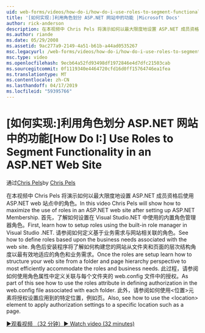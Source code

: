 ```yaml
---
uid: web-forms/videos/how-do-i/how-do-i-use-roles-to-segment-functionality-in-an-aspnet-web-site
title: '[如何实现:]利用角色划分 ASP.NET 网站中的功能 |Microsoft Docs'
author: rick-anderson
description: 在本视频中 Chris Pels 将演示如何以最大限度地设置 ASP.NET 成员资格后使用 ASP.NET web 站点中的角色。 首先，了解如何设置 rol...
ms.author: riande
ms.date: 05/29/2008
ms.assetid: 9ac277a9-2149-4a51-b61b-a44ad0535267
msc.legacyurl: /web-forms/videos/how-do-i/how-do-i-use-roles-to-segment-functionality-in-an-aspnet-web-site
msc.type: video
ms.openlocfilehash: 9ecb64a52fd93498df1972846e4d7dfc21503cab
ms.sourcegitcommit: 0f1119340e4464720cfd16d0ff15764746ea1fea
ms.translationtype: MT
ms.contentlocale: zh-CN
ms.lasthandoff: 04/17/2019
ms.locfileid: "59395766"
---
```

# <a name="how-do-i-use-roles-to-segment-functionality-in-an-aspnet-web-site"></a><span data-ttu-id="1bcf0-104">[如何实现:]利用角色划分 ASP.NET 网站中的功能</span><span class="sxs-lookup"><span data-stu-id="1bcf0-104">[How Do I:] Use Roles to Segment Functionality in an ASP.NET Web Site</span></span>

<span data-ttu-id="1bcf0-105">通过[Chris Pels](https://twitter.com/chrispels)</span><span class="sxs-lookup"><span data-stu-id="1bcf0-105">by [Chris Pels](https://twitter.com/chrispels)</span></span>

<span data-ttu-id="1bcf0-106">在本视频中 Chris Pels 将演示如何以最大限度地设置 ASP.NET 成员资格后使用 ASP.NET web 站点中的角色。</span><span class="sxs-lookup"><span data-stu-id="1bcf0-106">In this video Chris Pels will show how to maximize the use of roles in an ASP.NET web site after setting up ASP.NET Membership.</span></span> <span data-ttu-id="1bcf0-107">首先，了解如何设置在 Visual Studio.NET 中使用的内置角色管理器角色。</span><span class="sxs-lookup"><span data-stu-id="1bcf0-107">First, learn how to setup roles using the built-in role manager in Visual Studio .NET.</span></span> <span data-ttu-id="1bcf0-108">请参阅如何定义基于业务需求与网站相关联的角色。</span><span class="sxs-lookup"><span data-stu-id="1bcf0-108">See how to define roles based upon the business needs associated with the web site.</span></span> <span data-ttu-id="1bcf0-109">角色后安装程序将了解如何构建您的网站从文件夹和页面的层次结构角度以最有效地适应的角色和业务需求。</span><span class="sxs-lookup"><span data-stu-id="1bcf0-109">Once the roles are setup learn how to structure your web site from a folder and page hierarchy perspective to most efficiently accommodate the roles and business needs.</span></span> <span data-ttu-id="1bcf0-110">此过程，请参阅如何使用角色属性中定义关联与每个文件夹的 web.config 文件中的授权。</span><span class="sxs-lookup"><span data-stu-id="1bcf0-110">As part of this see how to use the roles attribute in defining authorization in the web.config file associated with each folder.</span></span> <span data-ttu-id="1bcf0-111">此外，请参阅如何使用&lt;位置&gt;元素将授权设置应用到的特定位置，例如页。</span><span class="sxs-lookup"><span data-stu-id="1bcf0-111">Also, see how to use the &lt;location&gt; element to apply authorization settings to a specific location such as a page.</span></span>

[<span data-ttu-id="1bcf0-112">&#9654;观看视频 （32 分钟）</span><span class="sxs-lookup"><span data-stu-id="1bcf0-112">&#9654; Watch video (32 minutes)</span></span>](https://channel9.msdn.com/Blogs/ASP-NET-Site-Videos/how-do-i-use-roles-to-segment-functionality-in-an-aspnet-web-site)

